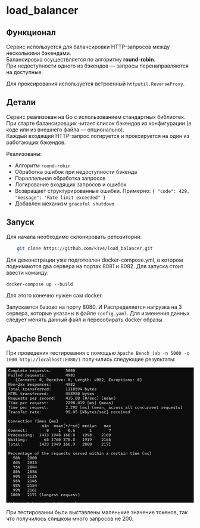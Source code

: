 # load_balancer

## Функционал

Сервис используется для балансировки HTTP-запросов между несколькими бэкендами.  
Балансировка осуществляется по алгоритму **round-robin**.  
При недоступности одного из бэкендов — запросы перенаправляются на доступные.

Для проксирования используется встроенный `httputil.ReverseProxy`.

## Детали

Сервис реализован на Go с использованием стандартных библиотек.  
При старте балансировщик читает список бэкендов из конфигурации (в коде или из внешнего файла — опционально).  
Каждый входящий HTTP-запрос логируется и проксируется на один из работающих бэкендов.

Реализованы:
- Алгоритм `round-robin`
- Обработка ошибок при недоступности бэкенда
- Параллельная обработка запросов
- Логирование входящих запросов и ошибок
- Возвращает структурированные ошибки. Примерно: `{ "code": 429, "message": "Rate limit exceeded" }`
- Добавлен механизм `graceful shutdown`

## Запуск

Для начала необходимо склонировать репозиторий:
```bash
    git clone https://github.com/k1v4/load_balancer.git
```

Для демонстрации уже подготовлен docker-compose.yml, в котором поднимаются два сервера на портах 8081 и 8082.
Для запуска стоит ввести команду:
```dockerfile
docker-compose up --build
```

Для этого конечно нужен сам docker.

Запускается базово на порту 8080. И Распределяется нагрузка на 3 сервера, которые указаны в файле `config.yaml`. Для изменения данных следует менять данный файл и пересобирать docker образы.

## Apache Bench

При проведения тестирования с помощью `Apache Bench (ab -n 5000 -c 1000 http://localhost:8080/)` получились следующие результаты:

![img.png](img.png)

При тестировании были выставлены маленькие значение токенов, так что получилось слишком много запросов не 200.


